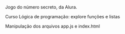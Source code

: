 Jogo do número secreto, da Alura.

Curso Lógica de programação: explore funções e listas

Manipulação dos arquivos app.js e index.html
